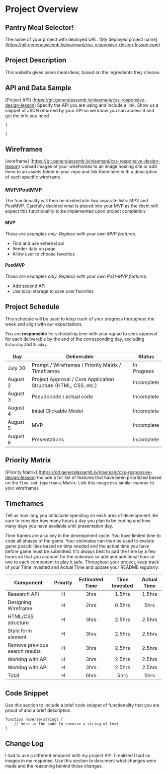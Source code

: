 # Project Overview

## Pantry Meal Selector!

The name of your project with deployed URL.
[My deployed project name] (https://git.generalassemb.ly/niaemani/css-responsive-design-lesson.com)

## Project Description

This website gives users meal ideas, based on the ingredients they choose.

## API and Data Sample

[Project API] (https://git.generalassemb.ly/niaemani/css-responsive-design-lesson)
Specify the API you are using and include a link. Show us a snippet of JSON returned by your API so we know you can access it and get the info you need
```json
{

}
```

## Wireframes
[wireframe] (https://git.generalassemb.ly/niaemani/css-responsive-design-lesson)
Upload images of your wireframes to an image hosting site or add them to an assets folder in your repo and link them here with a description of each specific wireframe.

### MVP/PostMVP

The functionality will then be divided into two separate lists: MPV and PostMVP.  Carefully decided what is placed into your MVP as the client will expect this functionality to be implemented upon project completion.  

#### MVP 
*These are examples only. Replace with your own MVP features.*

- Find and use external api 
- Render data on page 
- Allow user to choose favorites 

#### PostMVP  
*These are examples only. Replace with your own Post-MVP features.*

- Add second API
- Use local storage to save user favorites

## Project Schedule

This schedule will be used to keep track of your progress throughout the week and align with our expectations.  

You are **responsible** for scheduling time with your squad to seek approval for each deliverable by the end of the corresponding day, excluding `Saturday` and `Sunday`.

|  Day | Deliverable | Status
|---|---| ---|
|July 30| Prompt / Wireframes / Priority Matrix / Timeframes | In Progress
|August 2| Project Approval / Core Application Structure (HTML, CSS, etc.) | Incomplete
|August 3| Pseudocode / actual code | Incomplete
|August 4| Initial Clickable Model  | Incomplete
|August 5| MVP | Incomplete
|August 6| Presentations | Incomplete

## Priority Matrix

[Priority Matrix] (https://git.generalassemb.ly/niaemani/css-responsive-design-lesson)
Include a full list of features that have been prioritized based on the `Time and Importance` Matrix.  Link this image in a similar manner to your wireframes

## Timeframes

Tell us how long you anticipate spending on each area of development. Be sure to consider how many hours a day you plan to be coding and how many days you have available until presentation day.

Time frames are also key in the development cycle.  You have limited time to code all phases of the game.  Your estimates can then be used to evalute game possibilities based on time needed and the actual time you have before game must be submitted. It's always best to pad the time by a few hours so that you account for the unknown so add and additional hour or two to each component to play it safe. Throughout your project, keep track of your Time Invested and Actual Time and update your README regularly.

| Component | Priority | Estimated Time | Time Invested | Actual Time |
| --- | :---: |  :---: | :---: | :---: |
| Research API | H | 3hrs| 1.5hrs | 1.5hrs |
| Designing Wireframe | H | 2hrs| 0.5hrs | 5hrs |
| HTML/CSS structure | H | 3hrs| 2.5hrs | 2.5hrs |
| Style form element | H | 3hrs| 2.5hrs | 2.5hrs |
| Remove previous search results | H | 3hrs| 2.5hrs | 2.5hrs |
| Working with API | H | 3hrs| 2.5hrs | 2.5hrs |
| Working with API | H | 3hrs| 2.5hrs | 2.5hrs |
| Total | H | 6hrs| 5hrs | 5hrs |

## Code Snippet

Use this section to include a brief code snippet of functionality that you are proud of and a brief description.  

```
function reverse(string) {
	// here is the code to reverse a string of text
}
```

## Change Log
 I had to use a different endpoint with my project API. I realized I had no images in my response.
 Use this section to document what changes were made and the reasoning behind those changes.  
